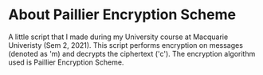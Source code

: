 # About Paillier Encryption Scheme
A little script that I made during my University course at Macquarie Univeristy (Sem 2, 2021).
This script performs encryption on messages (denoted as 'm) and decrypts the ciphertext ('c'). The encryption algorithm used is Paillier Encryption Scheme.
